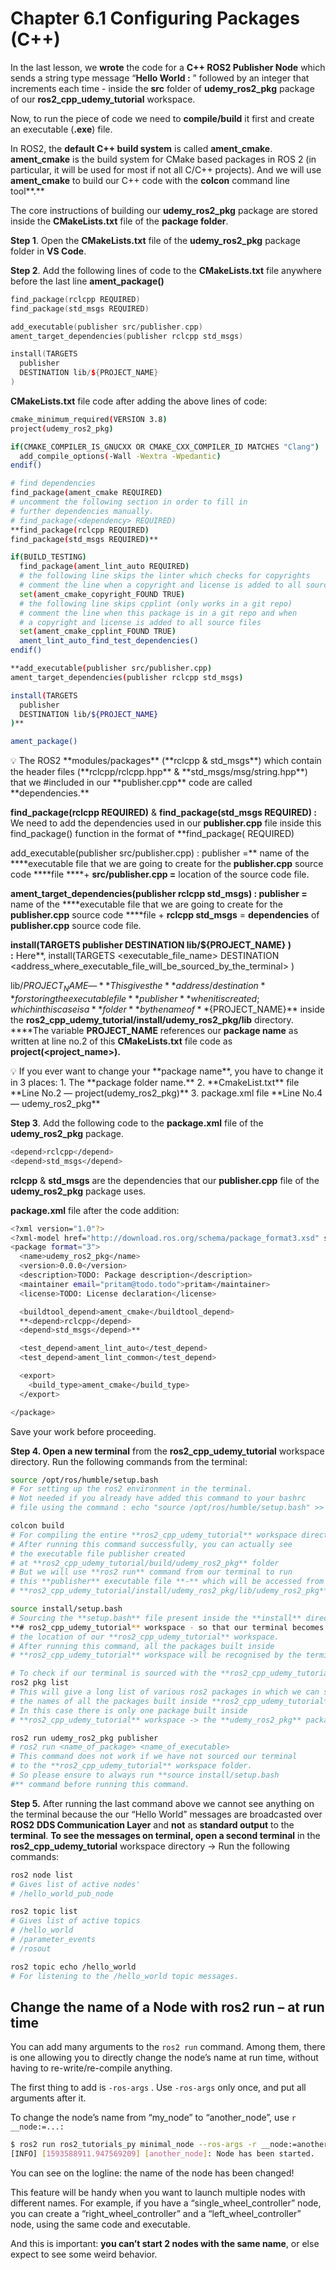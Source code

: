 # Chapter 6.1 Configuring Packages (C++)

In the last lesson, we **wrote** the code for a **C++ ROS2 Publisher Node** which sends a string type message “**Hello World :** ” followed by an integer that increments each time  -  inside the **src** folder of **udemy_ros2_pkg** package of our **ros2_cpp_udemy_tutorial** workspace. 

Now, to run the piece of code we need to **compile/build** it first and create an executable (**.exe**) file.

In ROS2, the **default C++ build system** is called **ament_cmake**. **ament_cmake** is the build system for CMake based packages in ROS 2 (in particular, it will be used for most if not all C/C++ projects). And we will use **ament_cmake** to build our C++ code with the **colcon** command line tool**.**

The core instructions of building our **udemy_ros2_pkg** package are stored inside the  **CMakeLists.txt** file of the **package folder**.

**Step 1**. Open the **CMakeLists.txt** file of the **udemy_ros2_pkg** package folder in **VS Code**.

**Step 2**. Add the following lines of code to the **CMakeLists.txt** file anywhere before the last line **ament_package()**

```cpp
find_package(rclcpp REQUIRED)
find_package(std_msgs REQUIRED)

add_executable(publisher src/publisher.cpp) 
ament_target_dependencies(publisher rclcpp std_msgs)

install(TARGETS
  publisher
  DESTINATION lib/${PROJECT_NAME}
)
```

**CMakeLists.txt** file code after adding the above lines of code:

```bash
cmake_minimum_required(VERSION 3.8)
project(udemy_ros2_pkg)

if(CMAKE_COMPILER_IS_GNUCXX OR CMAKE_CXX_COMPILER_ID MATCHES "Clang")
  add_compile_options(-Wall -Wextra -Wpedantic)
endif()

# find dependencies
find_package(ament_cmake REQUIRED)
# uncomment the following section in order to fill in
# further dependencies manually.
# find_package(<dependency> REQUIRED)
**find_package(rclcpp REQUIRED)
find_package(std_msgs REQUIRED)**

if(BUILD_TESTING)
  find_package(ament_lint_auto REQUIRED)
  # the following line skips the linter which checks for copyrights
  # comment the line when a copyright and license is added to all source files
  set(ament_cmake_copyright_FOUND TRUE)
  # the following line skips cpplint (only works in a git repo)
  # comment the line when this package is in a git repo and when
  # a copyright and license is added to all source files
  set(ament_cmake_cpplint_FOUND TRUE)
  ament_lint_auto_find_test_dependencies()
endif()

**add_executable(publisher src/publisher.cpp) 
ament_target_dependencies(publisher rclcpp std_msgs)

install(TARGETS
  publisher
  DESTINATION lib/${PROJECT_NAME}
)**

ament_package()
```

<aside>
💡 The ROS2 **modules/packages** (**rclcpp & std_msgs**) which contain the header files (**rclcpp/rclcpp.hpp** & **std_msgs/msg/string.hpp**) that we #included in our **publisher.cpp** code are called **dependencies.**

**find_package(rclcpp REQUIRED)** & **find_package(std_msgs REQUIRED) :** We need to add the dependencies used in our **publisher.cpp** file inside this find_package() function in the format of  **find_package(<dependency> REQUIRED)

add_executable(publisher src/publisher.cpp) : publisher =** name of the ****executable file that we are going to create for the **publisher.cpp** source code ****file  ****+  **src/publisher.cpp =** location of the source code file.

**ament_target_dependencies(publisher rclcpp std_msgs) : publisher =** name of the ****executable file that we are going to create for the **publisher.cpp** source code ****file  +  **rclcpp std_msgs** = **dependencies** of **publisher.cpp** source code file.

**install(TARGETS
  publisher
  DESTINATION lib/${PROJECT_NAME}
)                                                                      
:** Here**,
install(TARGETS
  <executable_file_name>
  DESTINATION <address_where_executable_file_will_be_sourced_by_the_terminal>
) 

lib/${PROJECT_NAME}  —** This gives the **address/destination** for storing the executable file **publisher** when it is created ; which in this case is a **folder** by the name of **${PROJECT_NAME}** inside the **ros2_cpp_udemy_tutorial/install/udemy_ros2_pkg/lib** directory. ****The variable **PROJECT_NAME** references our **package name** as written at line no.2 of this **CMakeLists.txt** file code as **project(<project_name>).**

</aside>

<aside>
💡 If you ever want to change your **package name**, you have to change it in 3 places:
  1. The **package folder name.**
  2. **CmakeList.txt** file **Line No.2 — project(udemy_ros2_pkg)**
  3. package.xml file **Line No.4 — <name>udemy_ros2_pkg</name>**

</aside>

**Step 3**. Add the following code to the **package.xml** file of the **udemy_ros2_pkg** package.

```bash
<depend>rclcpp</depend>
<depend>std_msgs</depend>
```

**rclcpp** & **std_msgs** are the dependencies that our **publisher.cpp** file of the **udemy_ros2_pkg** package uses.

**package.xml** file after the code addition:

```bash
<?xml version="1.0"?>
<?xml-model href="http://download.ros.org/schema/package_format3.xsd" schematypens="http://www.w3.org/2001/XMLSchema"?>
<package format="3">
  <name>udemy_ros2_pkg</name>
  <version>0.0.0</version>
  <description>TODO: Package description</description>
  <maintainer email="pritam@todo.todo">pritam</maintainer>
  <license>TODO: License declaration</license>

  <buildtool_depend>ament_cmake</buildtool_depend>
  **<depend>rclcpp</depend>
  <depend>std_msgs</depend>**

  <test_depend>ament_lint_auto</test_depend>
  <test_depend>ament_lint_common</test_depend>

  <export>
    <build_type>ament_cmake</build_type>
  </export>

</package>
```

Save your work before proceeding.

**Step 4. Open a new terminal** from the **ros2_cpp_udemy_tutorial** workspace directory. Run the following commands from the terminal:

```bash
source /opt/ros/humble/setup.bash
# For setting up the ros2 environment in the terminal.
# Not needed if you already have added this command to your bashrc 
# file using the command : echo "source /opt/ros/humble/setup.bash" >> ~/.bashrc

colcon build
# For compiling the entire **ros2_cpp_udemy_tutorial** workspace directory.
# After running this command successfully, you can actually see
# the executable file publisher created 
# at **ros2_cpp_udemy_tutorial/build/udemy_ros2_pkg** folder
# But we will use **ros2 run** command from our terminal to run 
# this **publisher** executable file **-** which will be accessed from 
# **ros2_cpp_udemy_tutorial/install/udemy_ros2_pkg/lib/udemy_ros2_pkg**

source install/setup.bash
# Sourcing the **setup.bash** file present inside the **install** directory of our 
**# ros2_cpp_udemy_tutorial** workspace - so that our terminal becomes aware of 
# the location of our **ros2_cpp_udemy_tutorial** workspace.
# After running this command, all the packages built inside 
# **ros2_cpp_udemy_tutorial** workspace will be recognised by the terminal.

# To check if our terminal is sourced with the **ros2_cpp_udemy_tutorial** workspace
ros2 pkg list
# This will give a long list of various ros2 packages in which we can see
# the names of all the packages built inside **ros2_cpp_udemy_tutorial** workspace.
# In this case there is only one package built inside 
# **ros2_cpp_udemy_tutorial** workspace -> the **udemy_ros2_pkg** package.

ros2 run udemy_ros2_pkg publisher
# ros2 run <name_of_package> <name_of_executable>
# This command does not work if we have not sourced our terminal 
# to the **ros2_cpp_udemy_tutorial** workspace folder.
# So please ensure to always run **source install/setup.bash 
#** command before running this command.
```

**Step 5.** After running the last command above we cannot see anything on the terminal because the our “Hello World” messages are broadcasted over **ROS2** **DDS Communication Layer** and **not** as **standard output** to the **terminal**. **To see the messages on terminal, open a second terminal** in the  **ros2_cpp_udemy_tutorial** workspace directory → Run the following commands:

```bash
ros2 node list
# Gives list of active nodes'
# /hello_world_pub_node

ros2 topic list
# Gives list of active topics
# /hello_world
# /parameter_events
# /rosout

ros2 topic echo /hello_world
# For listening to the /hello_world topic messages.
```

## Change the name of a Node with ros2 run – at run time

You can add many arguments to the `ros2 run` command. Among them, there is one allowing you to directly change the node’s name at run time, without having to re-write/re-compile anything.

The first thing to add is `-ros-args` . Use `-ros-args` only once, and put all arguments after it.

To change the node’s name from “my_node” to “another_node”, use `r __node:=...:`

```bash
$ ros2 run ros2_tutorials_py minimal_node --ros-args -r __node:=another_node
[INFO] [1593588911.947569209] [another_node]: Node has been started.
```

You can see on the logline: the name of the node has been changed!

This feature will be handy when you want to launch multiple nodes with different names. For example, if you have a “single_wheel_controller” node, you can create a “right_wheel_controller” and a “left_wheel_controller” node, using the same code and executable.

And this is important: **you can’t start 2 nodes with the same name**, or else expect to see some weird behavior.